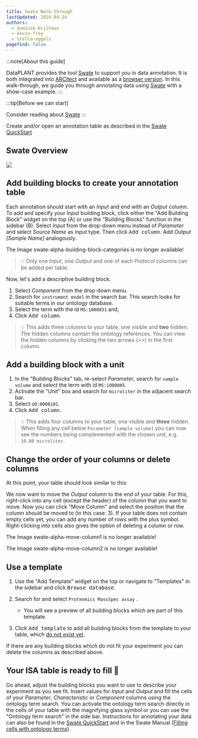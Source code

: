 ```yaml
---
title: Swate Walk-through
lastUpdated: 2024-04-24
authors: 
  - dominik-brilhaus
  - kevin-frey
  - stella-eggels
pagefind: false
---
```


:::note[About this guide]

DataPLANT provides the tool [Swate](/nfdi4plants.knowledgebase/swate) to support you in data annotation. It is both integrated into [ARCitect](/nfdi4plants.knowledgebase/arcitect) and available as a [browser version](https://swate-alpha.nfdi4plants.org/).
In this walk-through, we guide you through annotating data using [Swate](/nfdi4plants.knowledgebase/swate) with a show-case example.
:::


:::tip[Before we can start]

Consider reading about [Swate](/nfdi4plants.knowledgebase/swate)
:::

Create and/or open an annotation table as described in the [Swate QuickStart](/nfdi4plants.knowledgebase/vault/swate-quickstart)

## Swate Overview

![](@images/swate/swate-alpha-overview.png)

## Add building blocks to create your annotation table

Each annotation should start with an *Input* and end with an *Output* column. To add and specify your *Input* building block, click either the "Add Building Block" widget on the top (A) or use the "Building Blocks" function in the sidebar (B). Select *Input* from the drop-down menu instead of *Parameter* and select *Source Name* as input type. Then click <kbd>Add column</kbd>. Add *Output [Sample Name]* analogously.

The Image swate-alpha-building-block-categories is no longer available!

> 💡 Only one *Input*, one *Output* and one of each *Protocol* columns can be added per table.

Now, let's add a descriptive building block.
1. Select *Component* from the drop-down menu.
2. Search for `instrument model` in the search bar. This search looks for suitable terms in our ontology database.
3. Select the term with the id `MS:1000031` and, 
4. Click <kbd>Add column</kbd>.

> 💡 This adds three columns to your table, one visible and **two** hidden. The hidden columns contain the ontology references. You can view the hidden columns by clicking the two arrows (>>) in the first column.


## Add a building block with a unit

1. In the "Building Blocks" tab, re-select *Parameter*, search for `sample volume` and select the term with id `MS:1000005`.
2. Activate the "Unit" box and search for `microliter` in the adjacent search bar.
3. Select `UO:0000101`.
4. Click <kbd>Add column</kbd>.

> 💡 This adds four columns to your table, one visible and **three** hidden. 
When filling any cell below `Parameter [sample volume]` you can now see the numbers being complemented with the chosen unit, e.g. `10.00 microliter`.

## Change the order of your columns or delete columns

At this point, your table should look similar to this:

We now want to move the *Output* column to the end of your table. For this, right-click into any cell (except the header) of the column that you want to move. Now you can click "Move Column" and select the position that the column should be moved to (in this case: 3). If your table does not contain empty cells yet, you can add any number of rows with the plus symbol. Right-clicking into cells also gives the option of deleting a column or row.

The Image swate-alpha-move-column1 is no longer available!

The Image swate-alpha-move-column2 is no longer available!

## Use a template

1. Use the "Add Template" widget on the top or navigate to "Templates" in the sidebar and click <kbd>Browse database</kbd>.

2. Search for and select `Proteomics MassSpec assay` .
    - You will see a preview of all building blocks which are part of this template.
3. Click <kbd>Add template</kbd> to add all building blocks from the template to your table, which <u>do not exist yet</u>.

If there are any building blocks which do not fit your experiment you can delete the columns as described above.

## Your ISA table is ready to fill 🎉

Go ahead, adjust the building blocks you want to use to describe your experiment as you see fit. Insert values for *Input* and *Output* and fill the cells of your *Parameter*, *Characteristic* or *Component* columns using the ontology term search. You can activate the ontology term search directly in the cells of your table with the magnifying glass symbol or you can use the "Ontology term search" in the side bar. Instructions for annotating your data can also be found in the [Swate QuickStart](/nfdi4plants.knowledgebase/vault/swate-quickstart) and in the Swate Manual ([Filling cells with ontology terms](/nfdi4plants.knowledgebase/swate/term-search)).

